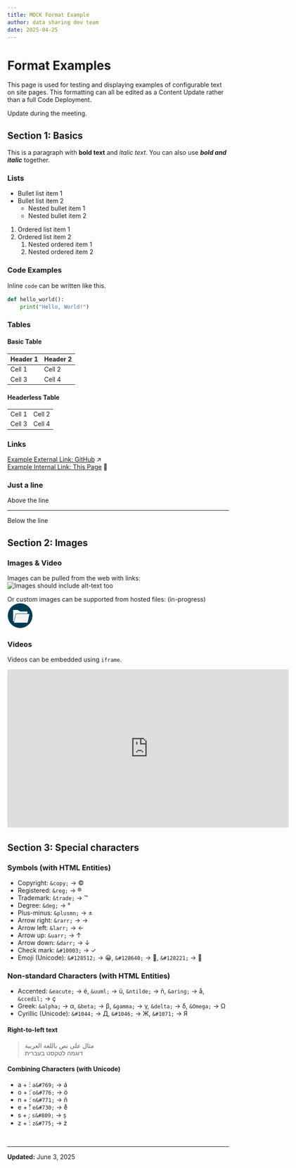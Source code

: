 ```yaml
---
title: MOCK Format Example
author: data sharing dev team
date: 2025-04-25
---
```


# Format Examples

This page is used for testing and displaying examples of configurable text on site pages. This formatting can all be edited as a Content Update rather than a full Code Deployment.

Update during the meeting.

## Section 1: Basics

This is a paragraph with **bold text** and *italic text*. You can also use ***bold and italic*** together.

### Lists

- Bullet list item 1
- Bullet list item 2
  - Nested bullet item 1
  - Nested bullet item 2

1. Ordered list item 1
2. Ordered list item 2
   1. Nested ordered item 1
   2. Nested ordered item 2

### Code Examples

Inline `code` can be written like this.

```python
def hello_world():
    print("Hello, World!")
```

### Tables

#### Basic Table

| Header 1 | Header 2 |
|----------|----------|
| Cell 1   | Cell 2   |
| Cell 3   | Cell 4   |

#### Headerless Table

| | |
|---|---|
|Cell 1 | Cell 2 |
|Cell 3 | Cell 4 |

### Links

[Example External Link: GitHub](https://github.com) &#8599;  
[Example Internal Link: This Page](/post/examples/MOCK_Format_Example) &#128279;

### Just a line

Above the line

---
Below the line

## Section 2: Images

### Images & Video

Images can be pulled from the web with links:  
![Images should include alt-text too](https://www.cancer.gov/sites/g/files/xnrzdm211/files/ncids_slim_hero/field_slim_hero_image/2025-03/CCDI-Illustrated-MLP-Banner-Design_Final.jpg)

Or custom images can be supported from hosted files: (in-progress)  
![Local upload of folder icon](../images/folder_icon.png)

### Videos

Videos can be embedded using `iframe`.

<iframe
  width="640"
  height="360"
  src="https://nci.rev.vbrick.com/embed?id=a938aa7e-3d6e-4dfa-94b5-18ceae3c179a"
  frameborder="0"
  allowfullscreen
  title="Office of Data Sharing, You, and the Data Sharing Lifecycle">
</iframe>

## Section 3: Special characters

### Symbols (with HTML Entities)

- Copyright: `&copy;` → ©
- Registered: `&reg;` → ®
- Trademark: `&trade;` → ™
- Degree: `&deg;` → °
- Plus-minus: `&plusmn;` → ±
- Arrow right: `&rarr;` → →
- Arrow left: `&larr;` → ←
- Arrow up: `&uarr;` → ↑
- Arrow down: `&darr;` → ↓
- Check mark: `&#10003;` → ✓
- Emoji (Unicode): `&#128512;` → 😀, `&#128640;` → 🚀, `&#128221;` → 📝

### Non-standard Characters (with HTML Entities)

- Accented: `&eacute;` → é, `&uuml;` → ü, `&ntilde;` → ñ, `&aring;` → å, `&ccedil;` → ç
- Greek: `&alpha;` → α, `&beta;` → β, `&gamma;` → γ, `&delta;` → δ, `&Omega;` → Ω
- Cyrillic (Unicode): `&#1044;` → Д, `&#1046;` → Ж, `&#1071;` → Я

#### Right-to-left text

> مثال على نص باللغة العربية  
> דוגמה לטקסט בעברית

#### Combining Characters (with Unicode)

- a + ́: `a&#769;` → á
- o + ̈: `o&#776;` → ö
- n + ̃: `n&#771;` → ñ
- e + ̊: `e&#730;` → e̊
- s + ̩: `s&#809;` → s̩
- z + ̇: `z&#775;` → ż

&nbsp;  

---

**Updated:** June 3, 2025
